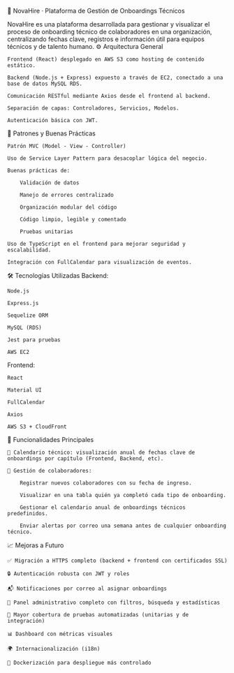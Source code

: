 🧠 NovaHire · Plataforma de Gestión de Onboardings Técnicos

NovaHire es una plataforma desarrollada para gestionar y visualizar el proceso de onboarding técnico de colaboradores en una organización, centralizando fechas clave, registros e información útil para equipos técnicos y de talento humano.
⚙️ Arquitectura General

    Frontend (React) desplegado en AWS S3 como hosting de contenido estático.

    Backend (Node.js + Express) expuesto a través de EC2, conectado a una base de datos MySQL RDS.

    Comunicación RESTful mediante Axios desde el frontend al backend.

    Separación de capas: Controladores, Servicios, Modelos.

    Autenticación básica con JWT.

🧩 Patrones y Buenas Prácticas

    Patrón MVC (Model - View - Controller)

    Uso de Service Layer Pattern para desacoplar lógica del negocio.

    Buenas prácticas de:

        Validación de datos

        Manejo de errores centralizado

        Organización modular del código

        Código limpio, legible y comentado
        
        Pruebas unitarias

    Uso de TypeScript en el frontend para mejorar seguridad y escalabilidad.

    Integración con FullCalendar para visualización de eventos.

🛠️ Tecnologías Utilizadas
Backend:

    Node.js

    Express.js

    Sequelize ORM

    MySQL (RDS)

    Jest para pruebas

    AWS EC2

Frontend:

    React

    Material UI

    FullCalendar

    Axios

    AWS S3 + CloudFront

🚀 Funcionalidades Principales

    📆 Calendario técnico: visualización anual de fechas clave de onboardings por capítulo (Frontend, Backend, etc).

    👤 Gestión de colaboradores:

        Registrar nuevos colaboradores con su fecha de ingreso.

        Visualizar en una tabla quién ya completó cada tipo de onboarding.

        Gestionar el calendario anual de onboardings técnicos predefinidos.
        
        Enviar alertas por correo una semana antes de cualquier onboarding técnico.    

📈 Mejoras a Futuro

    ✅ Migración a HTTPS completo (backend + frontend con certificados SSL)

    🔒 Autenticación robusta con JWT y roles

    📬 Notificaciones por correo al asignar onboardings

    🏢 Panel administrativo completo con filtros, búsqueda y estadísticas

    🧪 Mayor cobertura de pruebas automatizadas (unitarias y de integración)

    📊 Dashboard con métricas visuales

    🌍 Internacionalización (i18n)

    🐳 Dockerización para despliegue más controlado

